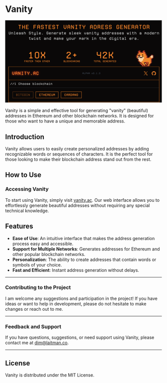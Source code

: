 # Vanity

![Vanity Image](https://github.com/LaitmanX/vanity/blob/main/public/images/vanity.png)

Vanity is a simple and effective tool for generating "vanity" (beautiful) addresses in Ethereum and other blockchain networks. It is designed for those who want to have a unique and memorable address.

## Introduction

Vanity allows users to easily create personalized addresses by adding recognizable words or sequences of characters. It is the perfect tool for those looking to make their blockchain address stand out from the rest.

## How to Use

### Accessing Vanity

To start using Vanity, simply visit [vanity.ac](http://vanity.ac). Our web interface allows you to effortlessly generate beautiful addresses without requiring any special technical knowledge.

## Features

- **Ease of Use**: An intuitive interface that makes the address generation process easy and accessible.
- **Support for Multiple Networks**: Generates addresses for Ethereum and other popular blockchain networks.
- **Personalization**: The ability to create addresses that contain words or symbols of your choice.
- **Fast and Efficient**: Instant address generation without delays.

---

### Contributing to the Project

I am welcome any suggestions and participation in the project! If you have ideas or want to help in development, please do not hesitate to make changes or reach out to me.

---

### Feedback and Support

If you have questions, suggestions, or need support using Vanity, please contact me at [dim@laitman.co](mailto:dim@laitman.co).

---

## License

Vanity is distributed under the MIT License.
